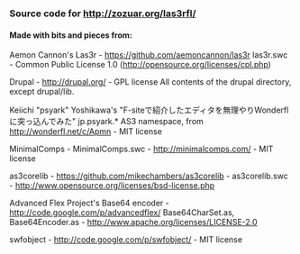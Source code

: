 ### Source code for http://zozuar.org/las3rfl/

#### Made with bits and pieces from:

Aemon Cannon's Las3r - https://github.com/aemoncannon/las3r
las3r.swc - Common Public License 1.0 (http://opensource.org/licenses/cpl.php)

Drupal - http://drupal.org/ - GPL license
All contents of the drupal directory, except drupal/lib.

Keiichi "psyark" Yoshikawa's "F-siteで紹介したエディタを無理やりWonderflに突っ込んでみた"
jp.psyark.* AS3 namespace, from http://wonderfl.net/c/Apmn - MIT license

MinimalComps - MinimalComps.swc - http://minimalcomps.com/ - MIT license

as3corelib - https://github.com/mikechambers/as3corelib - 
as3corelib.swc - http://www.opensource.org/licenses/bsd-license.php

Advanced Flex Project's Base64 encoder - http://code.google.com/p/advancedflex/
Base64CharSet.as, Base64Encoder.as - http://www.apache.org/licenses/LICENSE-2.0

swfobject - http://code.google.com/p/swfobject/ - MIT license
